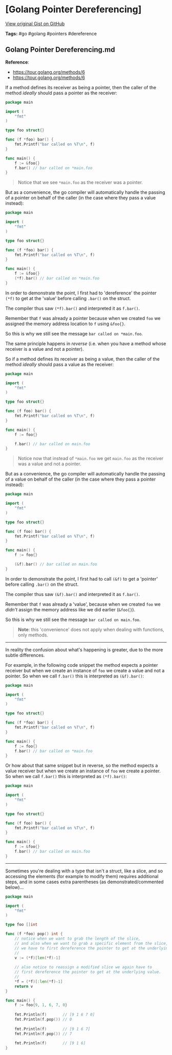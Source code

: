 # [Golang Pointer Dereferencing] 

[View original Gist on GitHub](https://gist.github.com/Integralist/e9e2b3c27a9556d92ba5782bcc9e316f)

**Tags:** #go #golang #pointers #dereference

## Golang Pointer Dereferencing.md

**Reference**: 
- https://tour.golang.org/methods/6
- https://tour.golang.org/methods/6

If a method defines its receiver as being a pointer, then the caller of the method _ideally_ should pass a pointer as the receiver:

```go
package main

import (
	"fmt"
)

type foo struct{}

func (f *foo) bar() {
	fmt.Printf("bar called on %T\n", f)
}

func main() {
	f := &foo{}
	f.bar() // bar called on *main.foo
}
```

> Notice that we see `*main.foo` as the receiver was a pointer.

But as a convenience, the go compiler will automatically handle the passing of a pointer on behalf of the caller (in the case where they pass a value instead):

```go
package main

import (
	"fmt"
)

type foo struct{}

func (f *foo) bar() {
	fmt.Printf("bar called on %T\n", f)
}

func main() {
	f := &foo{}
    (*f).bar() // bar called on *main.foo
}
```

In order to demonstrate the point, I first had to 'dereference' the pointer `(*f)` to get at the 'value' before calling `.bar()` on the struct.

The compiler thus saw `(*f).bar()` and interpreted it as `f.bar()`.

Remember that `f` was already a pointer because when we created `foo` we assigned the memory address location to `f` using `&foo{}`.

So this is why we still see the message `bar called on *main.foo`.

The same principle happens in _reverse_ (i.e. when you have a method whose receiver is a value and not a pointer). 

So if a method defines its receiver as being a value, then the caller of the method _ideally_ should pass a value as the receiver:

```go
package main

import (
	"fmt"
)

type foo struct{}

func (f foo) bar() {
	fmt.Printf("bar called on %T\n", f)
}

func main() {
	f := foo{}

	f.bar() // bar called on main.foo
}
```

> Notice now that instead of `*main.foo` we get `main.foo` as the receiver was a value and not a pointer. 

But as a convenience, the go compiler will automatically handle the passing of a value on behalf of the caller (in the case where they pass a pointer instead):

```go
package main

import (
	"fmt"
)

type foo struct{}

func (f foo) bar() {
	fmt.Printf("bar called on %T\n", f)
}

func main() {
	f := foo{}

	(&f).bar() // bar called on main.foo
}
```

In order to demonstrate the point, I first had to call `(&f)` to get a 'pointer' before calling `.bar()` on the struct.

The compiler thus saw `(&f).bar()` and interpreted it as `f.bar()`.

Remember that `f` was already a 'value', because when we created `foo` we _didn't_ assign the memory address like we did earlier (`&foo{}`).

So this is why we still see the message `bar called on main.foo`.

> **Note**: this 'convenience' does not apply when dealing with functions, only methods.

---

In reality the confusion about what's happening is greater, due to the more subtle differences.

For example, in the following code snippet the method expects a pointer receiver but when we create an instance of `foo` we create a value and not a pointer. So when we call `f.bar()` this is interpreted as `(&f).bar()`:

```go
package main

import (
	"fmt"
)

type foo struct{}

func (f *foo) bar() {
	fmt.Printf("bar called on %T\n", f)
}

func main() {
	f := foo{}
	f.bar() // bar called on *main.foo
}
```

Or how about that same snippet but in reverse, so the method expects a value receiver but when we create an instance of `foo` we create a pointer. So when we call `f.bar()` this is interpreted as `(*f).bar()`:

```go
package main

import (
	"fmt"
)

type foo struct{}

func (f foo) bar() {
	fmt.Printf("bar called on %T\n", f)
}

func main() {
	f := &foo{}
	f.bar() // bar called on main.foo
}
```

---

Sometimes you're dealing with a type that isn't a struct, like a slice, and so accessing the elements (for example to modify them) requires additional steps, and in some cases extra parentheses (as demonstrated/commented below)...

```go
package main

import (
	"fmt"
)

type foo []int

func (f *foo) pop() int {
    // notice when we want to grab the length of the slice,
  	// and also when we want to grab a specific element from the slice,
    // we have to first dereference the pointer to get at the underlying value.
  	//
	v := (*f)[len(*f)-1]
  
  	// also notice to reassign a modified slice we again have to
  	// first dereference the pointer to get at the underlying value.
  	//
	*f = (*f)[:len(*f)-1]
	return v
}

func main() {
	f := foo{9, 1, 6, 7, 0}
	
	fmt.Println(f)       // [9 1 6 7 0]
	fmt.Println(f.pop()) // 0
	
	fmt.Println(f)       // [9 1 6 7]
	fmt.Println(f.pop()) // 7
	
	fmt.Println(f)       // [9 1 6]
}
```

